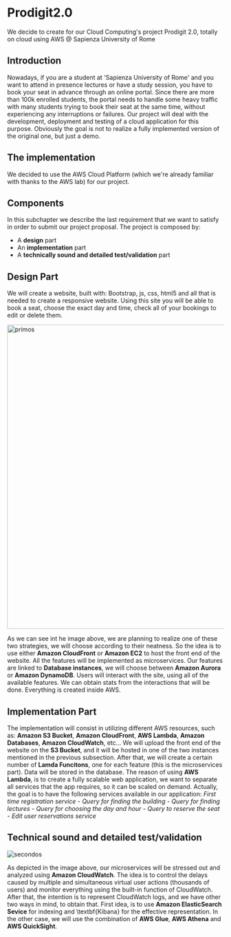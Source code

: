 # Prodigit2.0
We decide to create for our Cloud Computing's project Prodigit 2.0, totally on cloud using AWS @ Sapienza University of Rome
## Introduction
Nowadays, if you are a student at 'Sapienza University of Rome' and you want to attend in presence lectures or have a study session, you have to book your seat in advance through an online portal. Since there are more than 100k enrolled students, the portal needs to handle some heavy traffic with many students trying to book their seat at the same time, without experiencing any interruptions or failures. Our project will deal with the development, deployment and testing of a cloud application for this purpose. Obviously the goal is not to realize a fully implemented version of the original one, but just a demo.
## The implementation
We decided to use the AWS Cloud Platform  (which we're already familiar with thanks to the AWS lab) for our project.
## Components
In this subchapter we describe the last requirement that we want to satisfy in order to submit our project proposal. The project is composed by: 
- A **design** part
- An **implementation** part
- A **technically sound and detailed test/validation** part 
## Design Part
We will create a website, built with: Bootstrap, js, css, html5 and all that is needed to create a responsive website.
Using this site you will be able to book a seat, choose the exact day and time, check all of your bookings to edit or delete them.

<img width="706" alt="primos" src="https://user-images.githubusercontent.com/69036405/127034111-5a5d1125-94bf-493c-91a2-d39541d211b9.png">

As we can see int he image above, we are planning to realize one of these two strategies, we will choose according to their neatness. So the idea is to use either **Amazon CloudFront** or **Amazon EC2** to host the front end of the website. All the features will be implemented as microservices. Our features are linked to **Database instances**, we will choose between **Amazon Aurora**  or **Amazon DynamoDB**.  Users will interact with the site, using all of the available features. We can obtain stats from the interactions that will be done. Everything is created inside AWS. 
## Implementation Part
The implementation will consist in utilizing different AWS resources, such as: **Amazon S3 Bucket**, **Amazon CloudFront**, **AWS Lambda**, **Amazon Databases**, **Amazon CloudWatch**, etc...
We will upload the front end of the website on the **S3 Bucket**, and it will be hosted in one of the two instances mentioned in the previous subsection. After that, we will create a certain number of **Lamda Funcitons**, one for each feature (this is the microservices part). Data will be stored in the database.
The reason of using **AWS Lambda**, is to create a fully scalable web application, we want to separate all services that the app requires, so it can be scaled on demand.  Actually, the goal is to have the following services available in our application:
*First time registration service - Query for finding the building - Query for finding lectures - Query for choosing the day and hour - Query to reserve the seat - Edit user reservations service*
## Technical sound and detailed test/validation

![secondos](https://user-images.githubusercontent.com/69036405/127035166-1d54a9c8-5a2f-42e3-aa49-b69393d11d4b.png)

As depicted in the image above, our microservices will be stressed out and analyzed using **Amazon CloudWatch**. The idea is to control the delays caused by multiple and simultaneous virtual user actions (thousands of users) and monitor everything using the built-in function of CloudWatch.
After that, the intention is to represent CloudWatch logs, and we have other two ways in mind, to obtain that. First idea, is to use **Amazon ElasticSearch Sevice** for indexing and \textbf{Kibana} for the effective representation. In the other case, we will use the combination of **AWS Glue**, **AWS Athena** and **AWS QuickSight**.

